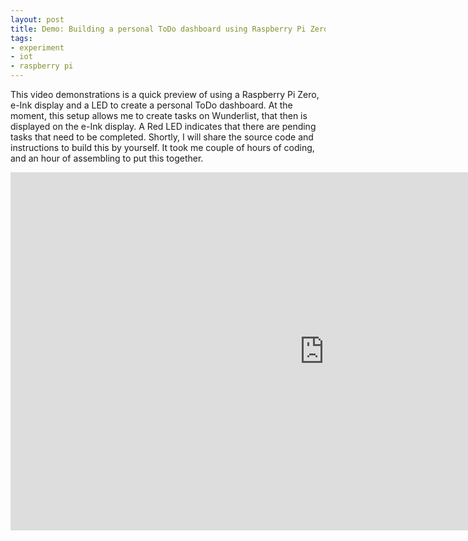 ```yaml
---
layout: post
title: Demo: Building a personal ToDo dashboard using Raspberry Pi Zero 
tags:
- experiment
- iot
- raspberry pi
---
```


This video demonstrations is a quick preview of using a Raspberry Pi Zero, e-Ink display and a LED to create a personal ToDo dashboard. At the moment, this setup allows me to create tasks on Wunderlist, that then is displayed on the e-Ink display. A Red LED indicates that there are pending tasks that need to be completed. 
Shortly, I will share the source code and instructions to build this by yourself. It took me couple of hours of coding, and an hour of assembling to put this together.

<iframe width="1003" height="573" src="https://www.youtube.com/embed/MMGNlsPh1SY" frameborder="0" allow="accelerometer; autoplay; encrypted-media; gyroscope; picture-in-picture" allowfullscreen></iframe>

